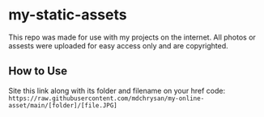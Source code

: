 # my-static-assets
This repo was made for use with my projects on the internet. All photos or assests were uploaded for easy access only and are copyrighted.

## How to Use
Site this link along with its folder and filename on your href code: <br>
`https://raw.githubusercontent.com/mdchrysan/my-online-asset/main/[folder]/[file.JPG]`
